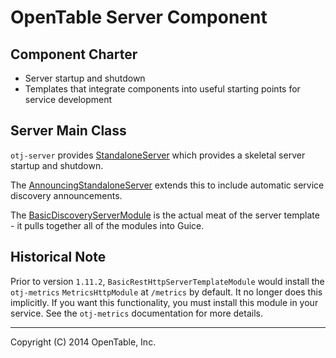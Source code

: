 OpenTable Server Component
==========================

Component Charter
-----------------

* Server startup and shutdown
* Templates that integrate components into useful starting points for service development

Server Main Class
-----------------

`otj-server` provides [StandaloneServer](https://github.com/opentable/otj-server/blob/master/server/src/main/java/com/opentable/server/StandaloneServer.java)
which provides a skeletal server startup and shutdown.

The [AnnouncingStandaloneServer](https://github.com/opentable/otj-server/blob/master/server/src/main/java/com/opentable/server/AnnouncingStandaloneServer.java)
extends this to include automatic service discovery announcements.

The [BasicDiscoveryServerModule](https://github.com/opentable/otj-server/blob/master/templates/src/main/java/com/opentable/server/templates/BasicDiscoveryServerModule.java)
is the actual meat of the server template - it pulls together all of the modules into Guice.

Historical Note
---------------
Prior to version `1.11.2`, `BasicRestHttpServerTemplateModule` would
install the `otj-metrics` `MetricsHttpModule` at `/metrics` by default.
It no longer does this implicitly.  If you want this functionality, you
must install this module in your service.  See the `otj-metrics`
documentation for more details.

----
Copyright (C) 2014 OpenTable, Inc.

